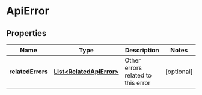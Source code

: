# ApiError

## Properties
Name | Type | Description | Notes
------------ | ------------- | ------------- | -------------
**relatedErrors** | [**List&lt;RelatedApiError&gt;**](RelatedApiError.md) | Other errors related to this error |  [optional]
